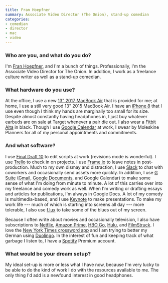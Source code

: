 ```yaml
---
title: Fran Hoepfner
summary: Associate Video Director (The Onion), stand-up comedian
categories:
- comedian
- director
- mac
- video
---
```


### Who are you, and what do you do?

I'm [Fran Hoepfner](https://franhoepfner.com/ "Fran's website."), and I'm a bunch of things. Professionally, I'm the Associate Video Director for The Onion. In addition, I work as a freelance culture writer as well as a stand-up comedian.

### What hardware do you use?

At the office, I use a new [13" 2017 MacBook Air][macbook-air] that is provided for me; at home, I use a still very good 13" 2015 MacBook Air. I have an [iPhone 8][iphone-8] that I use even though I think my hands are marginally too small for its size. Despite almost constantly having headphones in, I just buy whatever earbuds are on sale at Target whenever a pair die out. I also wear a [Fitbit Alta][alta] in black. Though I use [Google Calendar][google-calendar] at work, I swear by Moleskine Planners for all of my personal appointments and commitments.

### And what software?

I use [Final Draft 10][final-draft] to edit scripts at work (revisions mode is wonderful). I use [Trello][] to check in on projects. I use [Frame.io][] to leave notes in post-production. Much to my own dismay and distraction, I use [Slack][] to chat with coworkers and occasionally send assets more quickly. In addition, I use [G Suite][g-suite] ([Gmail][], [Google Documents][google-docs], and Google Calendar) to make some sense of what I'm doing from minute to minute. A lot of this carries over into my freelance and comedy work as well. When I'm writing or drafting essays and articles for publications, I'm always in Google Docs. A lot of my comedy is multimedia-based, and I use [Keynote][] to make presentations. To make my work life --- much of which is starting into screens all day --- more tolerable, I also use [f.lux][] to take some of the blues out of my screen. 

Because I often write about movies and occasionally television, I also have subscriptions to [Netflix][], [Amazon Prime][amazon-prime], [HBO Go][hbo-go], [Hulu][], and [FilmStruck][]. I love the [New York Times crossword app][nytimes-crosswords-ios] and I am trying to better my German using [Duolingo][duolingo-ios]. In the interest of fun and keeping track of what garbage I listen to, I have a [Spotify][] Premium account.

### What would be your dream setup?

My ideal set-up is more or less what I have now, because I'm very lucky to be able to do the kind of work I do with the resources available to me. The only thing I'd add is a newfound interest in good headphones.

[alta]: https://www.fitbit.com/au/alta "A fitness-tracking wristband."
[iphone-8]: https://en.wikipedia.org/wiki/IPhone_8 "A 4.7 inch smartphone."
[macbook-air]: https://www.apple.com/macbook-air/ "A very thin laptop."
[amazon-prime]: https://en.wikipedia.org/wiki/Amazon.com#Amazon_Prime "A membership service for Amazon."
[duolingo-ios]: https://itunes.apple.com/app/duolingo-learn-spanish-french/id570060128 "An app for learning languages."
[f.lux]: https://justgetflux.com/ "A tool to make the colour of your screen adapt to the current time of day."
[filmstruck]: https://www.filmstruck.com/ "A streaming service for classic and cult movies."
[final-draft]: http://store.finaldraft.com/final-draft-10.html "Popular screenwriting software."
[frame.io]: https://frame.io/ "A hosted collaboration service for video editors."
[g-suite]: https://gsuite.google.com/ "A hosted solution for email, calendaring and more."
[gmail]: https://mail.google.com/mail/ "Web-based email."
[google-calendar]: https://en.wikipedia.org/wiki/Google_Calendar "A web-based calendar client."
[google-docs]: https://en.wikipedia.org/wiki/Google_Docs "A web-based office suite."
[hbo-go]: https://en.wikipedia.org/wiki/HBO#HBO_Go "A streaming service for the HBO network."
[hulu]: https://www.hulu.com/ "A TV streaming service."
[keynote]: https://www.apple.com/keynote/ "Presentation software for the Mac."
[netflix]: https://www.netflix.com/ "A movie rental and streaming service."
[nytimes-crosswords-ios]: https://itunes.apple.com/us/app/nytimes-crosswords/id307569751 "A crosswords app for iOS."
[slack]: https://slack.com/ "A collaboration service."
[spotify]: https://www.spotify.com/us/ "A music streaming service."
[trello]: https://trello.com/ "A project management service."
